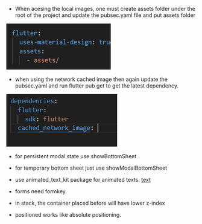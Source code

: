- When acesing the local images, one must create assets folder under the root of the project and update the pubsec.yaml file and put assets folder

![alt text](assets/image.png)

- when using the network cached image then again update the pubsec.yaml and run flutter pub get to get the latest dependency.

![alt text](assets/image-1.png)


- for persistent modal state use showBottomSheet 
- for temporary bottom sheet just use showModalBottomSheet


- use animated_text_kit package for animated texts. [text](https://pub.dev/packages/animated_text_kit)


- forms need formkey.

- in stack, the container placed before will have lower z-index

- positioned works like absolute positioning.